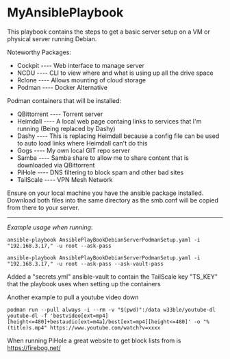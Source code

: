 # MyAnsiblePlaybook

This playbook contains the steps to get a basic server setup on a VM or physical server running Debian.

Noteworthy Packages:

+ Cockpit ---- Web interface to manage server
+ NCDU    ---- CLI to view where and what is using up all the drive space
+ Rclone  ---- Allows mounting of cloud storage
+ Podman  ---- Docker Alternative

Podman containers that will be installed:

+ QBittorrent ---- Torrent server
+ Heimdall    ---- A local web page containg links to services that I'm running (Being replaced by Dashy)
+ Dashy       ---- This is replacing Heimdall because a config file can be used to auto load links where Heimdall can't do this
+ Gogs        ---- My own local GIT repo server
+ Samba       ---- Samba share to allow me to share content that is downloaded via QBittorrent
+ PiHole      ---- DNS filtering to block spam and other bad sites
+ TailScale   ---- VPN Mesh Network

Ensure on your local machine you have the ansible package installed. Download both files into the same directory as the smb.conf will be copied from there to your server.

---

_Example usage when running_:
```
ansible-playbook AnsiblePlayBookDebianServerPodmanSetup.yaml -i "192.168.3.17," -u root --ask-pass
```
```
ansible-playbook AnsiblePlayBookDebianServerPodmanSetup.yaml -i "192.168.3.17," -u root --ask-pass --ask-vault-pass
```
Added a "secrets.yml" ansible-vault to contain the TailScale key "TS_KEY" that the playbook uses when setting up the containers

Another example to pull a youtube video down
```
podman run --pull always -i --rm -v "$(pwd)":/data w33ble/youtube-dl youtube-dl -f 'bestvideo[ext=mp4][height<=480]+bestaudio[ext=m4a]/best[ext=mp4][height<=480]' -o "%(title)s.mp4" https://www.youtube.com/watch?v=xxxx
```
When running PiHole a great website to get block lists from is https://firebog.net/
